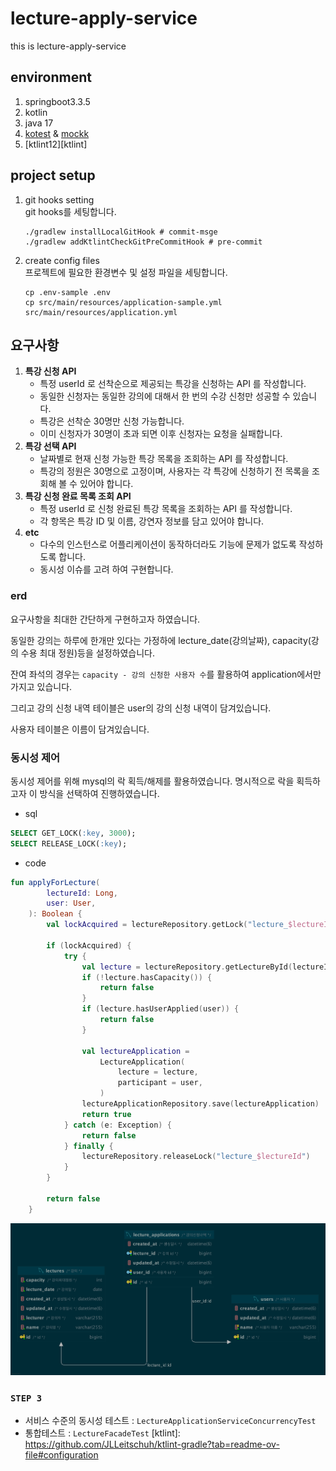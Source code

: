 # lecture-apply-service

this is lecture-apply-service

## environment

1. springboot3.3.5
2. kotlin
3. java 17
4. [kotest][kotest] & [mockk][mockk]
5. [ktlint12][ktlint]

## project setup

1. git hooks setting  
   git hooks를 세팅합니다.
    ```shell
    ./gradlew installLocalGitHook # commit-msge
    ./gradlew addKtlintCheckGitPreCommitHook # pre-commit
    ```
2. create config files  
   프로젝트에 필요한 환경변수 및 설정 파일을 세팅합니다.
    ```shell
    cp .env-sample .env
    cp src/main/resources/application-sample.yml src/main/resources/application.yml
    ```

## 요구사항

1. **특강 신청 API**
    - 특정 userId 로 선착순으로 제공되는 특강을 신청하는 API 를 작성합니다.
    - 동일한 신청자는 동일한 강의에 대해서 한 번의 수강 신청만 성공할 수 있습니다.
    - 특강은 선착순 30명만 신청 가능합니다.
    - 이미 신청자가 30명이 초과 되면 이후 신청자는 요청을 실패합니다.
2. **특강 선택 API**
    - 날짜별로 현재 신청 가능한 특강 목록을 조회하는 API 를 작성합니다.
    - 특강의 정원은 30명으로 고정이며, 사용자는 각 특강에 신청하기 전 목록을 조회해 볼 수 있어야 합니다.
3. **특강 신청 완료 목록 조회 API**
    - 특정 userId 로 신청 완료된 특강 목록을 조회하는 API 를 작성합니다.
    - 각 항목은 특강 ID 및 이름, 강연자 정보를 담고 있어야 합니다.
4. **etc**
    - 다수의 인스턴스로 어플리케이션이 동작하더라도 기능에 문제가 없도록 작성하도록 합니다.
    - 동시성 이슈를 고려 하여 구현합니다.

### erd
요구사항을 최대한 간단하게 구현하고자 하였습니다.

동일한 강의는 하루에 한개만 있다는 가정하에 lecture_date(강의날짜), capacity(강의 수용 최대 정원)등을 설정하였습니다.

잔여 좌석의 경우는 `capacity - 강의 신청한 사용자 수`를 활용하여 application에서만 가지고 있습니다. 

그리고 강의 신청 내역 테이블은 user의 강의 신청 내역이 담겨있습니다.

사용자 테이블은 이름이 담겨있습니다.

### 동시성 제어
동시성 제어를 위해 mysql의 락 획득/해제를 활용하였습니다. 명시적으로 락을 획득하고자 이 방식을 선택하여 진행하였습니다.

- sql
```sql
SELECT GET_LOCK(:key, 3000);
SELECT RELEASE_LOCK(:key);
```

- code
```kotlin
fun applyForLecture(
        lectureId: Long,
        user: User,
    ): Boolean {
        val lockAcquired = lectureRepository.getLock("lecture_$lectureId") == 1

        if (lockAcquired) {
            try {
                val lecture = lectureRepository.getLectureById(lectureId)
                if (!lecture.hasCapacity()) {
                    return false
                }
                if (lecture.hasUserApplied(user)) {
                    return false
                }

                val lectureApplication =
                    LectureApplication(
                        lecture = lecture,
                        participant = user,
                    )
                lectureApplicationRepository.save(lectureApplication)
                return true
            } catch (e: Exception) {
                return false
            } finally {
                lectureRepository.releaseLock("lecture_$lectureId")
            }
        }

        return false
    }
```

![erd.png](docs/erd.png)

### **`STEP 3`**
- 서비스 수준의 동시성 테스트 : `LectureApplicationServiceConcurrencyTest`
- 통합테스트 : `LectureFacadeTest`
[ktlint]: https://github.com/JLLeitschuh/ktlint-gradle?tab=readme-ov-file#configuration

[kotest]: https://kotest.io/docs/quickstart

[mockk]: https://mockk.io/
